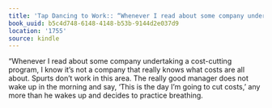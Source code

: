 ```yaml
---
title: 'Tap Dancing to Work:: “Whenever I read about some company undertaking a cost-cutti…'
book_uuid: b5c4d748-6148-4148-b53b-9144d2e037d9
location: '1755'
source: kindle
---
```


“Whenever I read about some company undertaking a cost-cutting program, I know it’s not a company that really knows what costs are all about. Spurts don’t work in this area. The really good manager does not wake up in the morning and say, ‘This is the day I’m going to cut costs,’ any more than he wakes up and decides to practice breathing.